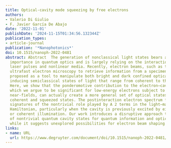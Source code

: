 ```yaml
---
title: Optical-cavity mode squeezing by free electrons
authors:
- Valerio Di Giulio
- F. Javier García De Abajo
date: '2022-11-01'
publishDate: '2024-11-15T01:34:56.132344Z'
publication_types:
- article-journal
publication: '*Nanophotonics*'
doi: 10.1515/nanoph-2022-0481
abstract: Abstract  The generation of nonclassical light states bears a paramount
  importance in quantum optics and is largely relying on the interaction between intense
  laser pulses and nonlinear media. Recently, electron beams, such as those used in
  ultrafast electron microscopy to retrieve information from a specimen, have been
  proposed as a tool to manipulate both bright and dark confined optical excitations,
  inducing semiclassical states of light that range from coherent to thermal mixtures.
  Here, we show that the ponderomotive contribution to the electron–cavity interaction,
  which we argue to be significant for low-energy electrons subject to strongly confined
  near-fields, can actually create a more general set of optical states, including
  coherent and squeezed states. The postinteraction electron spectrum further reveals
  signatures of the nontrivial role played by A 2 terms in the light–matter coupling
  Hamiltonian, particularly when the cavity is previously excited by either chaotic
  or coherent illumination. Our work introduces a disruptive approach to the creation
  of nontrivial quantum cavity states for quantum information and optics applications,
  while it suggests unexplored possibilities for electron beam shaping.
links:
- name: URL
  url: https://www.degruyter.com/document/doi/10.1515/nanoph-2022-0481/html
---
```

